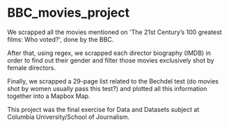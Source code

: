# BBC_movies_project
 We scrapped all the movies mentioned on 'The 21st Century’s 100 greatest films: Who voted?', done by the BBC.

After that, using regex, we scrapped each director biography (IMDB) in order to find out their gender and filter those movies exclusively shot by female directors.

Finally, we scrapped a 29-page list related to the Bechdel test (do movies shot by women usually pass this test?) and plotted all this information together into a Mapbox Map.

This project was the final exercise for Data and Datasets subject at Columbia University/School of Journalism.
